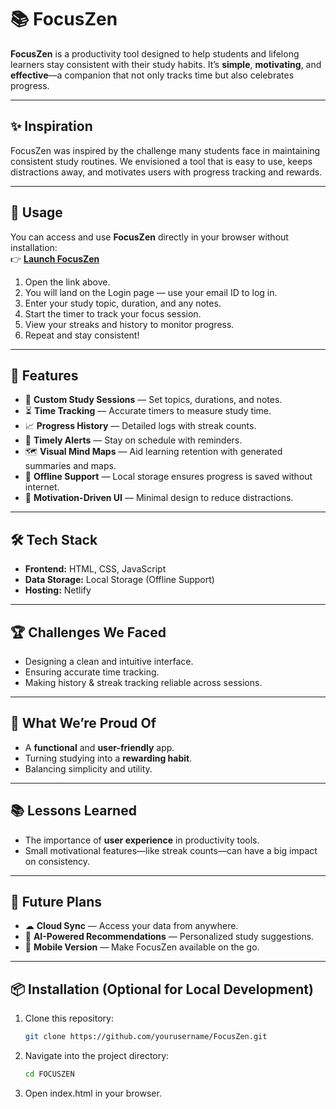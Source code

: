 # 📚 FocusZen

**FocusZen** is a productivity tool designed to help students and lifelong learners stay consistent with their study habits. It’s **simple**, **motivating**, and **effective**—a companion that not only tracks time but also celebrates progress.

---

## ✨ Inspiration

FocusZen was inspired by the challenge many students face in maintaining consistent study routines. We envisioned a tool that is easy to use, keeps distractions away, and motivates users with progress tracking and rewards.

---

## 🚀 Usage

You can access and use **FocusZen** directly in your browser without installation:  
👉 **[Launch FocusZen](https://verdant-croquembouche-5706d2.netlify.app/)**

1. Open the link above.
2. You will land on the Login page — use your email ID to log in.
3. Enter your study topic, duration, and any notes.
4. Start the timer to track your focus session.
5. View your streaks and history to monitor progress.
6. Repeat and stay consistent!

---

## 🚀 Features

- 📝 **Custom Study Sessions** — Set topics, durations, and notes.
- ⏳ **Time Tracking** — Accurate timers to measure study time.
- 📈 **Progress History** — Detailed logs with streak counts.
- 🔔 **Timely Alerts** — Stay on schedule with reminders.
- 🗺 **Visual Mind Maps** — Aid learning retention with generated summaries and maps.
- 💾 **Offline Support** — Local storage ensures progress is saved without internet.
- 🎯 **Motivation-Driven UI** — Minimal design to reduce distractions.

---

## 🛠 Tech Stack

- **Frontend:** HTML, CSS, JavaScript
- **Data Storage:** Local Storage (Offline Support)
- **Hosting:** Netlify

---

## 🏆 Challenges We Faced

- Designing a clean and intuitive interface.
- Ensuring accurate time tracking.
- Making history & streak tracking reliable across sessions.

---

## 🎉 What We’re Proud Of

- A **functional** and **user-friendly** app.
- Turning studying into a **rewarding habit**.
- Balancing simplicity and utility.

---

## 📚 Lessons Learned

- The importance of **user experience** in productivity tools.
- Small motivational features—like streak counts—can have a big impact on consistency.

---

## 🔮 Future Plans

- ☁ **Cloud Sync** — Access your data from anywhere.
- 🤖 **AI-Powered Recommendations** — Personalized study suggestions.
- 📱 **Mobile Version** — Make FocusZen available on the go.

---

## 📦 Installation (Optional for Local Development)

1. Clone this repository:
   ```bash
   git clone https://github.com/yourusername/FocusZen.git

2. Navigate into the project directory:
   ```bash
   cd FOCUSZEN
   
3. Open index.html in your browser.

